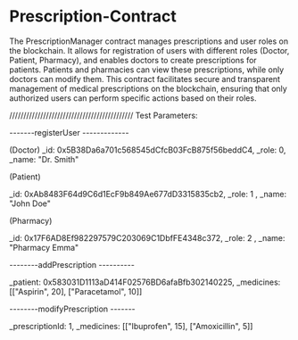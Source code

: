 # Prescription-Contract
The PrescriptionManager contract manages prescriptions and user roles on the blockchain. It allows for registration of users with different roles (Doctor, Patient, Pharmacy), and enables doctors to create prescriptions for patients. Patients and pharmacies can view these prescriptions, while only doctors can modify them. This contract facilitates secure and transparent management of medical prescriptions on the blockchain, ensuring that only authorized users can perform specific actions based on their roles.

////////////////////////////////////////////
Test Parameters:

-------registerUser -------------

(Doctor)
_id: 0x5B38Da6a701c568545dCfcB03FcB875f56beddC4,
_role: 0,
_name: "Dr. Smith"

(Patient)

_id: 0xAb8483F64d9C6d1EcF9b849Ae677dD3315835cb2,
_role: 1 ,
_name: "John Doe"

(Pharmacy)

_id: 0x17F6AD8Ef982297579C203069C1DbfFE4348c372,
_role: 2 ,
_name: "Pharmacy Emma"

--------addPrescription ----------

_patient: 0x583031D1113aD414F02576BD6afaBfb302140225,
_medicines: [["Aspirin", 20], ["Paracetamol", 10]]

--------modifyPrescription -------

_prescriptionId: 1,
_medicines: [["Ibuprofen", 15], ["Amoxicillin", 5]]


